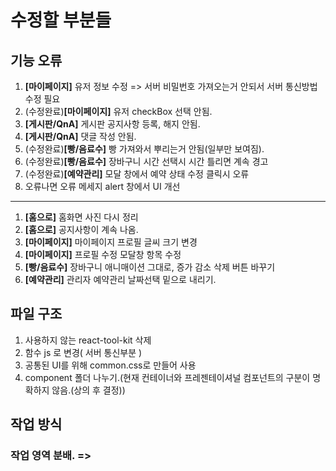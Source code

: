 수정할 부분들
============
기능 오류
-----------
1. <b>[마이페이지]</b> 유저 정보 수정 => 서버 비밀번호 가져오는거 안되서 서버 통신방법 수정 필요
2. (수정완료)<b>[마이페이지]</b> 유저 checkBox 선택 안됨.
3. <b>[게시판/QnA]</b> 게시판 공지사항 등록, 해지 안됨.
4. <b>[게시판/QnA]</b> 댓글 작성 안됨.
5. (수정완료)<b>[빵/음료수]</b> 빵 가져와서 뿌리는거 안됨(일부만 보여짐).
6. (수정완료)<b>[빵/음료수]</b> 장바구니 시간 선택시 시간 틀리면 계속 경고
7. (수정완료)<b>[예약관리]</b> 모달 창에서 예약 상태 수정 클릭시 오류
8. 오류나면 오류 메세지 alert 창에서 
UI 개선
-----------
1. <b>[홈으로]</b> 홈화면 사진 다시 정리
2. <b>[홈으로]</b> 공지사항이 계속 나옴.
3. <b>[마이페이지]</b> 마이페이지 프로필 글씨 크기 변경
4. <b>[마이페이지]</b> 프로필 수정 모달창 항목 수정
5. <b>[빵/음료수]</b> 장바구니 애니매이션 그대로, 증가 감소 삭제 버튼 바꾸기
6. <b>[예약관리]</b> 관리자 예약관리 날짜선택 밑으로 내리기. 

파일 구조
-----------
1. 사용하지 않는 react-tool-kit 삭제
2. 함수 js 로 변경( 서버 통신부분 )
3. 공통된 UI를 위해 common.css로 만들어 사용
4. component 폴더 나누기.(현재 컨테이너와 프레젠테이셔널 컴포넌트의 구분이 명확하지 않음.(상의 후 결정))
 

작업 방식
-------------
### 작업 영역 분배. => 
